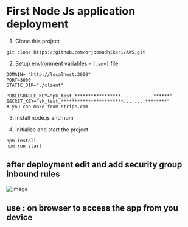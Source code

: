 # First Node Js application deployment

1. Clone this project
```
git clone https://github.com/orjoonadhikari/AWS.git
```
2. Setup  environment variables - `(.env)` file
```
DOMAIN= "http://localhost:3000"
PORT=3000
STATIC_DIR="./client"

PUBLISHABLE_KEY="pk_test_*****************............******"
SECRET_KEY="sk_test_***********************........********"
# you can make from stripe.com
```
3. install node.js and npm

4. Initialise and start the project
```
npm install
npm run start
```

## after deployment edit and add  security group inbound rules  
   
![image](https://github.com/orjoonadhikari/AWS/assets/47244258/de871bfd-2cc0-49d8-b9d0-37e3ddfbdb3f)

## use <public IP>:<port no> on browser to access the app from you device
